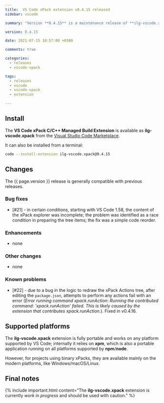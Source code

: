 ```yaml
---
title:  VS Code xPack extension v0.4.15 released
sidebar: vscode

summary: "Version **0.4.15** is a maintenance release of **ilg-vscode.xpack**; it fixes a bug affecting the display of the explorer."

version: 0.4.15

date: 2021-07-15 10:57:00 +0300

comments: true

categories:
  - releases
  - vscode-xpack

tags:
  - releases
  - vscode
  - vscode-xpack
  - extension

---
```


## Install

The **VS Code xPack C/C++ Managed Build Extension** is
available as **ilg-vscode.xpack** from the
[Visual Studio Code Marketplace](https://marketplace.visualstudio.com/items?itemName=ilg-vscode.xpack).

It can also be installed from a terminal:

```sh
code --install-extension ilg-vscode.xpack@0.4.15
```

## Changes

The {{ page.version }} release
is generally compatible with previous releases.

### Bug fixes

- [#21] - in certain conditions, starting with VS Code 1.58,
  the content of the xPack explorer was incomplete;
  the problem was identified as a race condition in preparing the tree items;
  the fix was a simple code reorder.

### Enhancements

- none

### Other changes

- none

### Known problems

- [#22] - due to a bug in the logic to redraw the xPack Actions tree, after
  editing the `package.json`, attempts to perform any actions fail with
  an error (_Error running command xpack.runAction: Running the contributed
  command: 'xpack.runAction' failed. This is likely caused by the extension
  that contributes xpack.runAction._). Fixed in v0.4.16.

## Supported platforms

The **ilg-vscode.xpack** extension is fully portable and works on any
platform supported by VS Code; internally it relies on **xpm**, which
is also a portable application running on all platforms supported
by **npm**/**node**.

However, for projects using binary xPacks, they are available mainly
on the modern platforms, like Windows/macOS/Linux.

## Final notes

{% include important.html content="The **ilg-vscode.xpack** extension
is currently _work in progress_ and should be used with caution." %}

